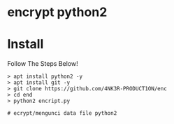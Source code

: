 # encrypt python2 

# Install
Follow The Steps Below!

```python2
> apt install python2 -y
> apt install git -y
> git clone https://github.com/4NK3R-PRODUCT1ON/enc
> cd end
> python2 encript.py

# ecrypt/mengunci data file python2
